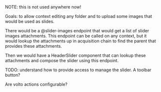 NOTE: this is not used anywhere now!

Goals: to allow context editing any folder and to upload some images that would
be used as slides.

There would be a @slider-images endpoint that would get a list of slider images
attachments. This endpoint can be called on any context, but it would lookup
the attachments up in acquisition chain to find the parent that provides these
attachments.

Then we would have a HeaderSlider component that can lookup these attachments
and compose the slider using this endpoint.

TODO: understand how to provide access to manage the slider. A toolbar button?

Are volto actions configurable?

